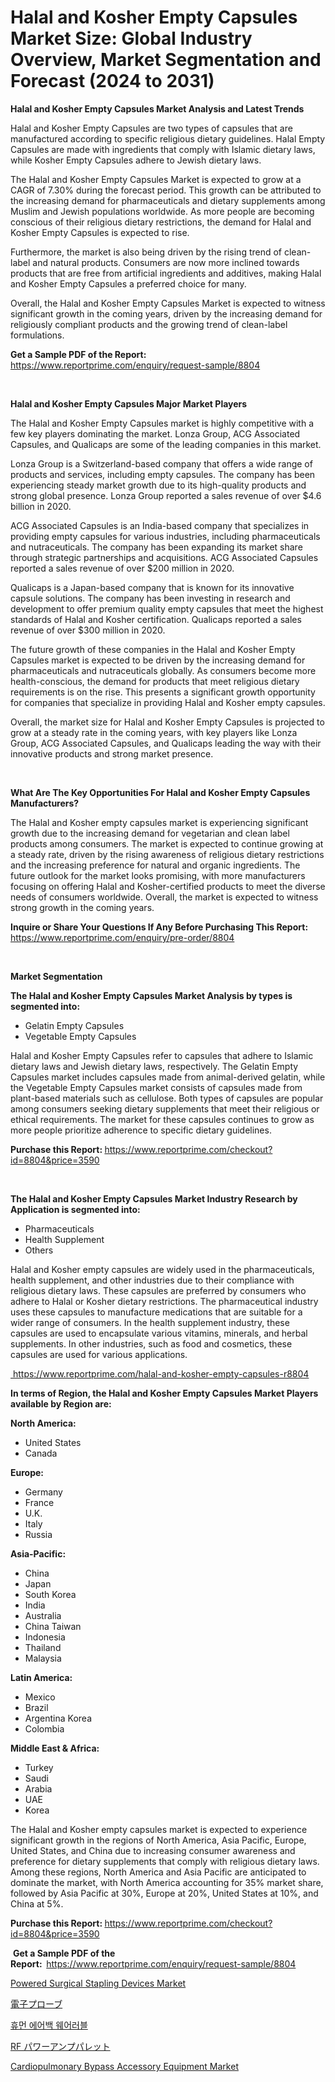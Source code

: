 <p><h1>Halal and Kosher Empty Capsules Market Size: Global Industry Overview, Market Segmentation and Forecast (2024 to 2031)</h1></p><p><strong>Halal and Kosher Empty Capsules Market Analysis and Latest Trends</strong></p>
<p><p>Halal and Kosher Empty Capsules are two types of capsules that are manufactured according to specific religious dietary guidelines. Halal Empty Capsules are made with ingredients that comply with Islamic dietary laws, while Kosher Empty Capsules adhere to Jewish dietary laws.</p><p>The Halal and Kosher Empty Capsules Market is expected to grow at a CAGR of 7.30% during the forecast period. This growth can be attributed to the increasing demand for pharmaceuticals and dietary supplements among Muslim and Jewish populations worldwide. As more people are becoming conscious of their religious dietary restrictions, the demand for Halal and Kosher Empty Capsules is expected to rise.</p><p>Furthermore, the market is also being driven by the rising trend of clean-label and natural products. Consumers are now more inclined towards products that are free from artificial ingredients and additives, making Halal and Kosher Empty Capsules a preferred choice for many.</p><p>Overall, the Halal and Kosher Empty Capsules Market is expected to witness significant growth in the coming years, driven by the increasing demand for religiously compliant products and the growing trend of clean-label formulations.</p></p>
<p><strong>Get a Sample PDF of the Report:&nbsp;</strong> <a href="https://www.reportprime.com/enquiry/request-sample/8804">https://www.reportprime.com/enquiry/request-sample/8804</a></p>
<p>&nbsp;</p>
<p><strong>Halal and Kosher Empty Capsules Major Market Players</strong></p>
<p><p>The Halal and Kosher Empty Capsules market is highly competitive with a few key players dominating the market. Lonza Group, ACG Associated Capsules, and Qualicaps are some of the leading companies in this market.</p><p>Lonza Group is a Switzerland-based company that offers a wide range of products and services, including empty capsules. The company has been experiencing steady market growth due to its high-quality products and strong global presence. Lonza Group reported a sales revenue of over $4.6 billion in 2020.</p><p>ACG Associated Capsules is an India-based company that specializes in providing empty capsules for various industries, including pharmaceuticals and nutraceuticals. The company has been expanding its market share through strategic partnerships and acquisitions. ACG Associated Capsules reported a sales revenue of over $200 million in 2020.</p><p>Qualicaps is a Japan-based company that is known for its innovative capsule solutions. The company has been investing in research and development to offer premium quality empty capsules that meet the highest standards of Halal and Kosher certification. Qualicaps reported a sales revenue of over $300 million in 2020.</p><p>The future growth of these companies in the Halal and Kosher Empty Capsules market is expected to be driven by the increasing demand for pharmaceuticals and nutraceuticals globally. As consumers become more health-conscious, the demand for products that meet religious dietary requirements is on the rise. This presents a significant growth opportunity for companies that specialize in providing Halal and Kosher empty capsules.</p><p>Overall, the market size for Halal and Kosher Empty Capsules is projected to grow at a steady rate in the coming years, with key players like Lonza Group, ACG Associated Capsules, and Qualicaps leading the way with their innovative products and strong market presence.</p></p>
<p>&nbsp;</p>
<p><strong>What Are The Key Opportunities For Halal and Kosher Empty Capsules Manufacturers?</strong></p>
<p><p>The Halal and Kosher empty capsules market is experiencing significant growth due to the increasing demand for vegetarian and clean label products among consumers. The market is expected to continue growing at a steady rate, driven by the rising awareness of religious dietary restrictions and the increasing preference for natural and organic ingredients. The future outlook for the market looks promising, with more manufacturers focusing on offering Halal and Kosher-certified products to meet the diverse needs of consumers worldwide. Overall, the market is expected to witness strong growth in the coming years.</p></p>
<p><strong>Inquire or Share Your Questions If Any Before Purchasing This Report:</strong> <a href="https://www.reportprime.com/enquiry/pre-order/8804">https://www.reportprime.com/enquiry/pre-order/8804</a></p>
<p>&nbsp;</p>
<p><strong>Market Segmentation</strong></p>
<p><strong>The Halal and Kosher Empty Capsules Market Analysis by types is segmented into:</strong></p>
<p><ul><li>Gelatin Empty Capsules</li><li>Vegetable Empty Capsules</li></ul></p>
<p><p>Halal and Kosher Empty Capsules refer to capsules that adhere to Islamic dietary laws and Jewish dietary laws, respectively. The Gelatin Empty Capsules market includes capsules made from animal-derived gelatin, while the Vegetable Empty Capsules market consists of capsules made from plant-based materials such as cellulose. Both types of capsules are popular among consumers seeking dietary supplements that meet their religious or ethical requirements. The market for these capsules continues to grow as more people prioritize adherence to specific dietary guidelines.</p></p>
<p><strong>Purchase this Report:&nbsp;</strong><a href="https://www.reportprime.com/checkout?id=8804&price=3590">https://www.reportprime.com/checkout?id=8804&price=3590</a></p>
<p>&nbsp;</p>
<p><strong>The Halal and Kosher Empty Capsules Market Industry Research by Application is segmented into:</strong></p>
<p><ul><li>Pharmaceuticals</li><li>Health Supplement</li><li>Others</li></ul></p>
<p><p>Halal and Kosher empty capsules are widely used in the pharmaceuticals, health supplement, and other industries due to their compliance with religious dietary laws. These capsules are preferred by consumers who adhere to Halal or Kosher dietary restrictions. The pharmaceutical industry uses these capsules to manufacture medications that are suitable for a wider range of consumers. In the health supplement industry, these capsules are used to encapsulate various vitamins, minerals, and herbal supplements. In other industries, such as food and cosmetics, these capsules are used for various applications.</p></p>
<p><a href="https://www.reportprime.com/halal-and-kosher-empty-capsules-r8804">&nbsp;https://www.reportprime.com/halal-and-kosher-empty-capsules-r8804</a></p>
<p><strong>In terms of Region, the Halal and Kosher Empty Capsules Market Players available by Region are:</strong></p>
<p>
    <p> <strong> North America: </strong>
        <ul>
            <li>United States</li>
            <li>Canada</li>
        </ul>
        </p> 
    <p> <strong> Europe: </strong>
        <ul>
            <li>Germany</li>
            <li>France</li>
            <li>U.K.</li>
            <li>Italy</li>
            <li>Russia</li>
        </ul>
        </p> 
    <p> <strong> Asia-Pacific: </strong>
        <ul>
            <li>China</li>
            <li>Japan</li>
            <li>South Korea</li>
            <li>India</li>
            <li>Australia</li>
            <li>China Taiwan</li>
            <li>Indonesia</li>
            <li>Thailand</li>
            <li>Malaysia</li>
        </ul>
        </p> 
    <p> <strong> Latin America: </strong>
        <ul>
            <li>Mexico</li>
            <li>Brazil</li>
            <li>Argentina Korea</li>
            <li>Colombia</li>
        </ul>
        </p> 
    <p> <strong> Middle East & Africa: </strong>
        <ul>
            <li>Turkey</li>
            <li>Saudi</li>
            <li>Arabia</li>
            <li>UAE</li>
            <li>Korea</li>
        </ul>
    </p>
    </p>
<p><p>The Halal and Kosher empty capsules market is expected to experience significant growth in the regions of North America, Asia Pacific, Europe, United States, and China due to increasing consumer awareness and preference for dietary supplements that comply with religious dietary laws. Among these regions, North America and Asia Pacific are anticipated to dominate the market, with North America accounting for 35% market share, followed by Asia Pacific at 30%, Europe at 20%, United States at 10%, and China at 5%.</p></p>
<p><strong>Purchase this Report: </strong><a href="https://www.reportprime.com/checkout?id=8804&price=3590">https://www.reportprime.com/checkout?id=8804&price=3590</a></p>
<p>&nbsp;<strong>Get a Sample PDF of the Report:&nbsp;&nbsp;</strong><a href="https://www.reportprime.com/enquiry/request-sample/8804">https://www.reportprime.com/enquiry/request-sample/8804</a></p>
<p><strong></strong></p>
<p><p><a href="https://github.com/elizabethdagraca/Market-Research-Report-List-4/blob/main/powered-surgical-stapling-devices-market.md">Powered Surgical Stapling Devices Market</a></p><p><a href="https://github.com/tanyaali3/Market-Research-Report-List-2/blob/main/587297877747.md">電子プローブ</a></p><p><a href="https://github.com/marufmohassin05/Market-Research-Report-List-1/blob/main/346677397781.md">휴먼 에어백 웨어러블</a></p><p><a href="https://github.com/DwightHuels1/Market-Research-Report-List-2/blob/main/510894677748.md">RF パワーアンプパレット</a></p><p><a href="https://github.com/mbisetmhermsr/Market-Research-Report-List-3/blob/main/cardiopulmonary-bypass-accessory-equipment-market.md">Cardiopulmonary Bypass Accessory Equipment Market</a></p></p>
